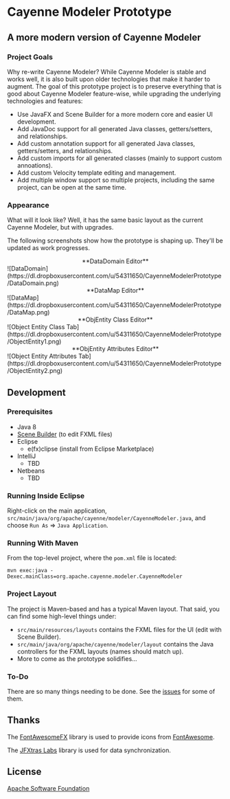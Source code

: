 # Cayenne Modeler Prototype
## A more modern version of Cayenne Modeler

### Project Goals

Why re-write Cayenne Modeler?  While Cayenne Modeler is stable and works well, it is also built upon older technologies that make it harder to augment.  The goal of this prototype project is to preserve everything that is good about Cayenne Modeler feature-wise, while upgrading the underlying technologies and features:

* Use JavaFX and Scene Builder for a more modern core and easier UI development.
* Add JavaDoc support for all generated Java classes, getters/setters, and relationships.
* Add custom annotation support for all generated Java classes, getters/setters, and relationships.
* Add custom imports for all generated classes (mainly to support custom annoations).
* Add custom Velocity template editing and management.
* Add multiple window support so multiple projects, including the same project, can be open at the same time.

### Appearance

What will it look like?  Well, it has the same basic layout as the current Cayenne Modeler, but with upgrades.

The following screenshots show how the prototype is shaping up.  They'll be updated as work progresses.

<div style="text-align: center;">**DataDomain Editor**</div>
![DataDomain](https://dl.dropboxusercontent.com/u/54311650/CayenneModelerPrototype/DataDomain.png)

<div style="text-align: center;">**DataMap Editor**</div>
![DataMap](https://dl.dropboxusercontent.com/u/54311650/CayenneModelerPrototype/DataMap.png)

<div style="text-align: center;">**ObjEntity Class Editor**</div>
![Object Entity Class Tab](https://dl.dropboxusercontent.com/u/54311650/CayenneModelerPrototype/ObjectEntity1.png)

<div style="text-align: center;">**ObjEntity Attributes Editor**</div>
![Object Entity Attributes Tab](https://dl.dropboxusercontent.com/u/54311650/CayenneModelerPrototype/ObjectEntity2.png)

## Development

### Prerequisites

* Java 8
* [Scene Builder](http://gluonhq.com/open-source/scene-builder/)
    (to edit FXML files)
* Eclipse
    * e(fx)clipse (install from Eclipse Marketplace)
* IntelliJ
    * TBD
* Netbeans
    * TBD

### Running Inside Eclipse

Right-click on the main application,
`src/main/java/org/apache/cayenne/modeler/CayenneModeler.java`,
and choose `Run As` => `Java Application`.

### Running With Maven

From the top-level project, where the `pom.xml` file is located:

`mvn exec:java -Dexec.mainClass=org.apache.cayenne.modeler.CayenneModeler`

### Project Layout

The project is Maven-based and has a typical Maven layout.  That said, you can find some high-level things under:

* `src/main/resources/layouts` contains the FXML files for the UI (edit with Scene Builder).
* `src/main/java/org/apache/cayenne/modeler/layout` contains the Java controllers for the FXML layouts (names should match up).
* More to come as the prototype solidifies...

### To-Do

There are so many things needing to be done.  See the [issues](https://github.com/mrg/CMP/issues) for some of them.

## Thanks

The [FontAwesomeFX](https://bitbucket.org/Jerady/fontawesomefx) library is used to provide icons from [FontAwesome](https://fortawesome.github.io/Font-Awesome/).

The [JFXtras Labs](http://jfxtras.org/) library is used for data synchronization.

## License

[Apache Software Foundation](http://www.apache.org/licenses/LICENSE-2.0)
